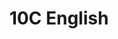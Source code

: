 ---
title: 10C English
layout: grade
image: /img/detective-pikachu-dance.gif
heading: Class Goals
description: >-
  The overarching goal of this course is to improve your ability to communicate in English, both oral and written aspects. To that end we will have different course activities to help strengthen communication abilities and reinforce what you have already learned.
intro:
  blurbs:
    - image: img/syllabus.svg
      text: >
        Syllabus
      link: sks/fall2022/10C-english/syllabus
    - image: img/pencil.svg
      text: >
        Assignments
      link: sks/fall2022/10C-english/assignments
    - image: img/calendar.svg
      text: >
        Schedule
      link: sks/fall2022/10C-english/schedule
    - image: img/books.svg
      text: >
        Resources
      link: sks/fall2022/10C-english/resources
---